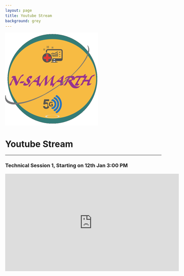 ```yaml
---
layout: page
title: Youtube Stream
background: grey
---
```

![](/assets/img/nslogo2.png)
# Youtube Stream
------------

### Technical Session 1, Starting on 12th Jan 3:00 PM

<iframe width="560" height="315" src="https://www.youtube.com/embed/-ijyVBSYquA" frameborder="0" allow="accelerometer; autoplay; clipboard-write; encrypted-media; gyroscope; picture-in-picture" allowfullscreen></iframe>
